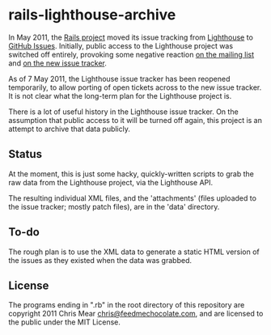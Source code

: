 rails-lighthouse-archive
========================

In May 2011, the [Rails project][1] moved its issue tracking from [Lighthouse][2] to [GitHub Issues][3]. Initially, public access to the Lighthouse project was switched off entirely, provoking some negative reaction [on the mailing list][4] and [on the new issue tracker][5].

As of 7 May 2011, the Lighthouse issue tracker has been reopened temporarily, to allow porting of open tickets across to the new issue tracker. It is not clear what the long-term plan for the Lighthouse project is.

There is a lot of useful history in the Lighthouse issue tracker. On the assumption that public access to it will be turned off again, this project is an attempt to archive that data publicly.

Status
------

At the moment, this is just some hacky, quickly-written scripts to grab the raw data from the Lighthouse project, via the Lighthouse API.

The resulting individual XML files, and the 'attachments' (files uploaded to the issue tracker; mostly patch files), are in the 'data' directory.

To-do
-----

The rough plan is to use the XML data to generate a static HTML version of the issues as they existed when the data was grabbed.

License
-------

The programs ending in ".rb" in the root directory of this repository are copyright 2011 Chris Mear <chris@feedmechocolate.com>, and are licensed to the public under the MIT License.

[1]: http://www.rubyonrails.org/
[2]: https://rails.lighthouseapp.com/projects/8994-ruby-on-rails/overview
[3]: https://github.com/rails/rails/issues
[4]: https://groups.google.com/d/topic/rubyonrails-core/ElxiZHaU07c/discussion
[5]: https://github.com/rails/rails/issues/404

